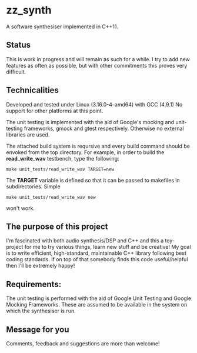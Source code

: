 zz_synth
========

A software synthesiser implemented in C++11. 

Status
--------
This is work in progress and will remain as such for a while. I try to add new features as often as possible, but with other commitments this proves very difficult. 

Technicalities
--------------
Developed and tested under Linux (3.16.0-4-amd64) with GCC (4.9.1) No support for other platforms at this point.

The unit testing is implemented with the aid of Google's mocking and unit-testing frameworks, gmock and gtest respectively. Otherwise no external libraries are used.

The attached build system is reqursive and every build command should be envoked from the top directory. For example, in order to build the **read_write_wav** testbench, type the following:
```
make unit_tests/read_write_wav TARGET=new
```
The **TARGET** variable is defined so that it can be passed to makefiles in subdirectories. Simple
```
make unit_tests/read_write_wav new
```
won't work.

The purpose of this project
----------------------------
I'm fascinated with both audio synthesis/DSP and C++ and this a toy-project for me to try various things, learn new stuff and be creative! My goal is to write efficient, high-standard, maintainable C++ library following best coding standards. If on top of that somebody finds this code useful/helpful then I'll be extremely happy!

Requirements:
-------------
The unit testing is performed with the aid of Google Unit Testing and Google Mocking Frameworks. These are assumed to be available in the system on which the synthesiser is run.

Message for you
----------------
Comments, feedback and suggestions are more than welcome!

